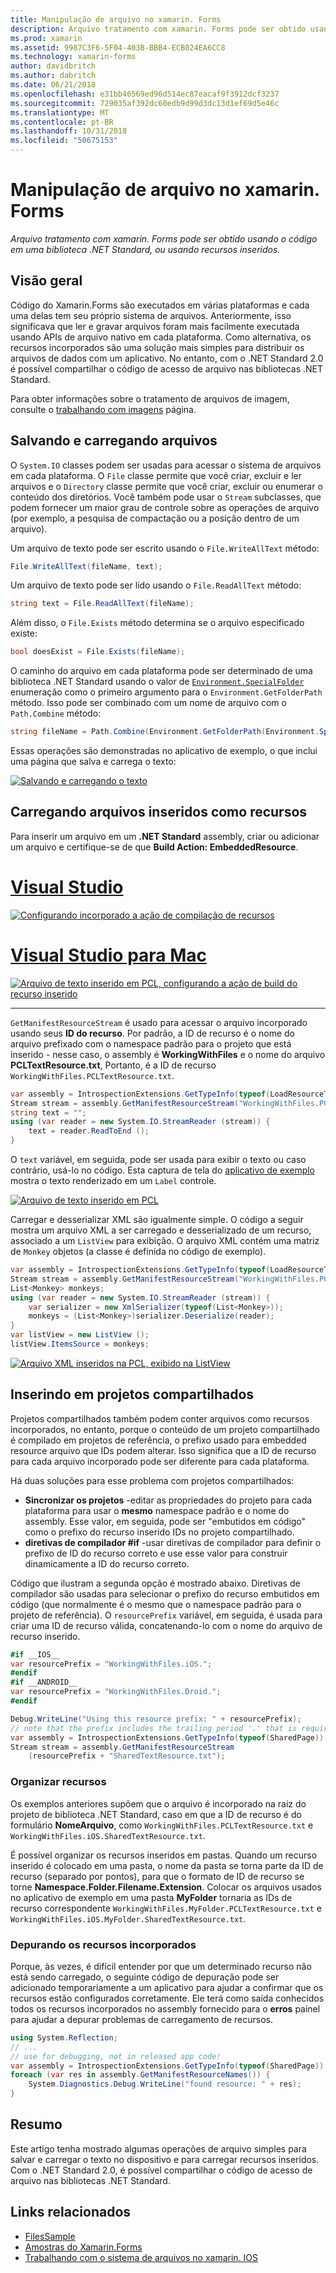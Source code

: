 ```yaml
---
title: Manipulação de arquivo no xamarin. Forms
description: Arquivo tratamento com xamarin. Forms pode ser obtido usando o código em uma biblioteca .NET Standard, ou usando recursos inseridos.
ms.prod: xamarin
ms.assetid: 9987C3F6-5F04-403B-BBB4-ECB024EA6CC8
ms.technology: xamarin-forms
author: davidbritch
ms.author: dabritch
ms.date: 06/21/2018
ms.openlocfilehash: e31bb46569ed96d514ec87eacaf9f3912dcf3237
ms.sourcegitcommit: 729035af392dc60edb9d99d3dc13d1ef69d5e46c
ms.translationtype: MT
ms.contentlocale: pt-BR
ms.lasthandoff: 10/31/2018
ms.locfileid: "50675153"
---
```

# <a name="file-handling-in-xamarinforms"></a>Manipulação de arquivo no xamarin. Forms

_Arquivo tratamento com xamarin. Forms pode ser obtido usando o código em uma biblioteca .NET Standard, ou usando recursos inseridos._

## <a name="overview"></a>Visão geral

Código do Xamarin.Forms são executados em várias plataformas e cada uma delas tem seu próprio sistema de arquivos. Anteriormente, isso significava que ler e gravar arquivos foram mais facilmente executada usando APIs de arquivo nativo em cada plataforma. Como alternativa, os recursos incorporados são uma solução mais simples para distribuir os arquivos de dados com um aplicativo. No entanto, com o .NET Standard 2.0 é possível compartilhar o código de acesso de arquivo nas bibliotecas .NET Standard.

Para obter informações sobre o tratamento de arquivos de imagem, consulte o [trabalhando com imagens](~/xamarin-forms/user-interface/images.md) página.

<a name="Loading_and_Saving_Files" />

## <a name="saving-and-loading-files"></a>Salvando e carregando arquivos

O `System.IO` classes podem ser usadas para acessar o sistema de arquivos em cada plataforma. O `File` classe permite que você criar, excluir e ler arquivos e o `Directory` classe permite que você criar, excluir ou enumerar o conteúdo dos diretórios. Você também pode usar o `Stream` subclasses, que podem fornecer um maior grau de controle sobre as operações de arquivo (por exemplo, a pesquisa de compactação ou a posição dentro de um arquivo).

Um arquivo de texto pode ser escrito usando o `File.WriteAllText` método:

```csharp
File.WriteAllText(fileName, text);
```

Um arquivo de texto pode ser lido usando o `File.ReadAllText` método:

```csharp
string text = File.ReadAllText(fileName);
```

Além disso, o `File.Exists` método determina se o arquivo especificado existe:

```csharp
bool doesExist = File.Exists(fileName);
```

O caminho do arquivo em cada plataforma pode ser determinado de uma biblioteca .NET Standard usando o valor de [ `Environment.SpecialFolder` ](xref:System.Environment.SpecialFolder) enumeração como o primeiro argumento para o `Environment.GetFolderPath` método. Isso pode ser combinado com um nome de arquivo com o `Path.Combine` método:

```csharp
string fileName = Path.Combine(Environment.GetFolderPath(Environment.SpecialFolder.LocalApplicationData), "temp.txt");
```

Essas operações são demonstradas no aplicativo de exemplo, o que inclui uma página que salva e carrega o texto:

[![Salvando e carregando o texto](files-images/saveandload-sml.png "salvando e carregando arquivos de aplicativo")](files-images/saveandload.png#lightbox "salvando e carregando arquivos de aplicativo")

<a name="Loading_Files_Embedded_as_Resources" />

## <a name="loading-files-embedded-as-resources"></a>Carregando arquivos inseridos como recursos

Para inserir um arquivo em um **.NET Standard** assembly, criar ou adicionar um arquivo e certifique-se de que **Build Action: EmbeddedResource**.

# <a name="visual-studiotabwindows"></a>[Visual Studio](#tab/windows)

[![Configurando incorporado a ação de compilação de recursos](files-images/vs-embeddedresource-sml.png "configuração EmbeddedResource BuildAction")](files-images/vs-embeddedresource.png#lightbox "configuração EmbeddedResource BuildAction")

# <a name="visual-studio-for-mactabmacos"></a>[Visual Studio para Mac](#tab/macos)

[![Arquivo de texto inserido em PCL, configurando a ação de build do recurso inserido](files-images/xs-embeddedresource-sml.png "configuração EmbeddedResource BuildAction")](files-images/xs-embeddedresource.png#lightbox "configuração EmbeddedResource BuildAction")

-----

`GetManifestResourceStream` é usado para acessar o arquivo incorporado usando seus **ID do recurso**. Por padrão, a ID de recurso é o nome do arquivo prefixado com o namespace padrão para o projeto que está inserido - nesse caso, o assembly é **WorkingWithFiles** e o nome do arquivo **PCLTextResource.txt**, Portanto, é a ID de recurso `WorkingWithFiles.PCLTextResource.txt`.

```csharp
var assembly = IntrospectionExtensions.GetTypeInfo(typeof(LoadResourceText)).Assembly;
Stream stream = assembly.GetManifestResourceStream("WorkingWithFiles.PCLTextResource.txt");
string text = "";
using (var reader = new System.IO.StreamReader (stream)) {
    text = reader.ReadToEnd ();
}
```

O `text` variável, em seguida, pode ser usada para exibir o texto ou caso contrário, usá-lo no código. Esta captura de tela do [aplicativo de exemplo](https://developer.xamarin.com/samples/xamarin-forms/WorkingWithFiles/) mostra o texto renderizado em um `Label` controle.

 [![Arquivo de texto inserido em PCL](files-images/pcltext-sml.png "arquivo de texto incorporado no PCL exibido no aplicativo")](files-images/pcltext.png#lightbox "arquivo de texto incorporado no PCL exibido no aplicativo")

Carregar e desserializar XML são igualmente simple. O código a seguir mostra um arquivo XML a ser carregado e desserializado de um recurso, associado a um `ListView` para exibição. O arquivo XML contém uma matriz de `Monkey` objetos (a classe é definida no código de exemplo).

```csharp
var assembly = IntrospectionExtensions.GetTypeInfo(typeof(LoadResourceText)).Assembly;
Stream stream = assembly.GetManifestResourceStream("WorkingWithFiles.PCLXmlResource.xml");
List<Monkey> monkeys;
using (var reader = new System.IO.StreamReader (stream)) {
    var serializer = new XmlSerializer(typeof(List<Monkey>));
    monkeys = (List<Monkey>)serializer.Deserialize(reader);
}
var listView = new ListView ();
listView.ItemsSource = monkeys;
```

 [![Arquivo XML inseridos na PCL, exibido na ListView](files-images/pclxml-sml.png "arquivo XML incorporado na PCL exibidos na ListView")](files-images/pclxml.png#lightbox "arquivo XML incorporado na PCL exibidos na ListView")

<a name="Embedding_in_Shared_Projects" />

## <a name="embedding-in-shared-projects"></a>Inserindo em projetos compartilhados

Projetos compartilhados também podem conter arquivos como recursos incorporados, no entanto, porque o conteúdo de um projeto compartilhado é compilado em projetos de referência, o prefixo usado para embedded resource arquivo que IDs podem alterar. Isso significa que a ID de recurso para cada arquivo incorporado pode ser diferente para cada plataforma.

Há duas soluções para esse problema com projetos compartilhados:

-  **Sincronizar os projetos** -editar as propriedades do projeto para cada plataforma para usar o **mesmo** namespace padrão e o nome do assembly. Esse valor, em seguida, pode ser "embutidos em código" como o prefixo do recurso inserido IDs no projeto compartilhado.
-  **diretivas de compilador #if** -usar diretivas de compilador para definir o prefixo de ID do recurso correto e use esse valor para construir dinamicamente a ID do recurso correto.


Código que ilustram a segunda opção é mostrado abaixo. Diretivas de compilador são usadas para selecionar o prefixo do recurso embutidos em código (que normalmente é o mesmo que o namespace padrão para o projeto de referência). O `resourcePrefix` variável, em seguida, é usada para criar uma ID de recurso válida, concatenando-lo com o nome do arquivo de recurso inserido.

```csharp
#if __IOS__
var resourcePrefix = "WorkingWithFiles.iOS.";
#endif
#if __ANDROID__
var resourcePrefix = "WorkingWithFiles.Droid.";
#endif

Debug.WriteLine("Using this resource prefix: " + resourcePrefix);
// note that the prefix includes the trailing period '.' that is required
var assembly = IntrospectionExtensions.GetTypeInfo(typeof(SharedPage)).Assembly;
Stream stream = assembly.GetManifestResourceStream
    (resourcePrefix + "SharedTextResource.txt");
```

<a name="Organizing_Resources" />

### <a name="organizing-resources"></a>Organizar recursos

Os exemplos anteriores supõem que o arquivo é incorporado na raiz do projeto de biblioteca .NET Standard, caso em que a ID de recurso é do formulário **NomeArquivo**, como `WorkingWithFiles.PCLTextResource.txt` e `WorkingWithFiles.iOS.SharedTextResource.txt`.

É possível organizar os recursos inseridos em pastas. Quando um recurso inserido é colocado em uma pasta, o nome da pasta se torna parte da ID de recurso (separado por pontos), para que o formato de ID de recurso se torne **Namespace.Folder.Filename.Extension**. Colocar os arquivos usados no aplicativo de exemplo em uma pasta **MyFolder** tornaria as IDs de recurso correspondente `WorkingWithFiles.MyFolder.PCLTextResource.txt` e `WorkingWithFiles.iOS.MyFolder.SharedTextResource.txt`.

<a name="Debugging_Embedded_Resources" />

### <a name="debugging-embedded-resources"></a>Depurando os recursos incorporados

Porque, às vezes, é difícil entender por que um determinado recurso não está sendo carregado, o seguinte código de depuração pode ser adicionado temporariamente a um aplicativo para ajudar a confirmar que os recursos estão configurados corretamente. Ele terá como saída conhecidos todos os recursos incorporados no assembly fornecido para o **erros** painel para ajudar a depurar problemas de carregamento de recursos.

```csharp
using System.Reflection;
// ...
// use for debugging, not in released app code!
var assembly = IntrospectionExtensions.GetTypeInfo(typeof(SharedPage)).Assembly;
foreach (var res in assembly.GetManifestResourceNames()) {
    System.Diagnostics.Debug.WriteLine("found resource: " + res);
}
```

## <a name="summary"></a>Resumo

Este artigo tenha mostrado algumas operações de arquivo simples para salvar e carregar o texto no dispositivo e para carregar recursos inseridos. Com o .NET Standard 2.0, é possível compartilhar o código de acesso de arquivo nas bibliotecas .NET Standard.

## <a name="related-links"></a>Links relacionados

- [FilesSample](https://developer.xamarin.com/samples/xamarin-forms/WorkingWithFiles/)
- [Amostras do Xamarin.Forms](https://github.com/xamarin/xamarin-forms-samples)
- [Trabalhando com o sistema de arquivos no xamarin. IOS](~/ios/app-fundamentals/file-system.md)

